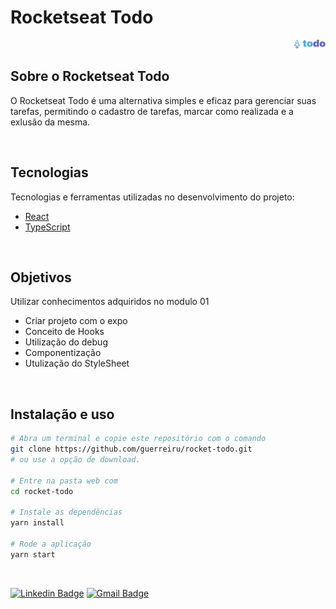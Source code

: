 # Rocketseat Todo

<img align="right" src="assets/logo.png" width="10%" alt="dt money">

<br>

## Sobre o Rocketseat Todo

O Rocketseat Todo é uma alternativa simples e eficaz para gerenciar suas tarefas, permitindo o cadastro de tarefas, marcar como realizada e a exlusão da mesma.

<br>

## Tecnologias

Tecnologias e ferramentas utilizadas no desenvolvimento do projeto:

- [React](https://reactnative.dev/)
- [TypeScript](https://www.typescriptlang.org/)

<br>

## Objetivos

Utilizar conhecimentos adquiridos no modulo 01
- Criar projeto com o expo
- Conceito de Hooks
- Utilização do debug
- Componentização
- Utulização do StyleSheet

<br>

## Instalação e uso

```bash
# Abra um terminal e copie este repositório com o comando
git clone https://github.com/guerreiru/rocket-todo.git
# ou use a opção de download.

# Entre na pasta web com 
cd rocket-todo

# Instale as dependências
yarn install

# Rode a aplicação
yarn start
```

<br>

[![Linkedin Badge](https://img.shields.io/badge/-Fernando%20Guerreiro-1293d2?style=flat-square&logo=Linkedin&logoColor=white&link=https://www.linkedin.com/in/guerreiru/)](https://www.linkedin.com/in/guerreiru/) 
[![Gmail Badge](https://img.shields.io/badge/-dev.fernandoguerreiro@gmail.com-EA4335?style=flat-square&logo=Gmail&logoColor=white&link=mailto:dev.fernandoguerreiro@gmail.com)](mailto:dev.fernandoguerreiro@gmail.com)
